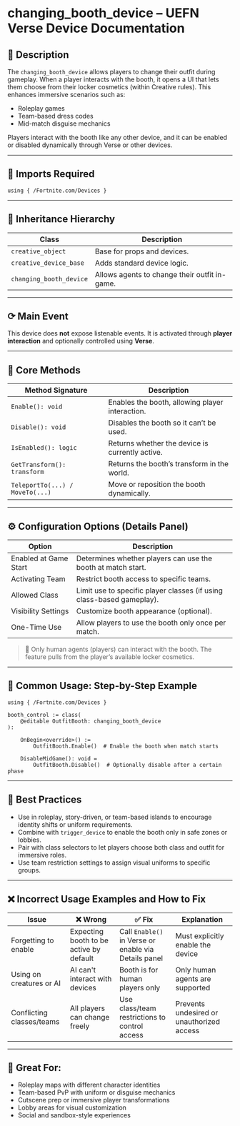 # changing\_booth\_device – UEFN Verse Device Documentation

## 🔹 Description

The `changing_booth_device` allows players to change their outfit during gameplay. When a player interacts with the booth, it opens a UI that lets them choose from their locker cosmetics (within Creative rules). This enhances immersive scenarios such as:

- Roleplay games
- Team-based dress codes
- Mid-match disguise mechanics

Players interact with the booth like any other device, and it can be enabled or disabled dynamically through Verse or other devices.

---

## 🧱 Imports Required

```verse
using { /Fortnite.com/Devices }
```

---

## 🔗 Inheritance Hierarchy

| Class                   | Description                                   |
| ----------------------- | --------------------------------------------- |
| `creative_object`       | Base for props and devices.                   |
| `creative_device_base`  | Adds standard device logic.                   |
| `changing_booth_device` | Allows agents to change their outfit in-game. |

---

## ⟳ Main Event

This device does **not** expose listenable events. It is activated through **player interaction** and optionally controlled using **Verse**.

---

## 🧠 Core Methods

| Method Signature                | Description                                     |
| ------------------------------- | ----------------------------------------------- |
| `Enable(): void`                | Enables the booth, allowing player interaction. |
| `Disable(): void`               | Disables the booth so it can’t be used.         |
| `IsEnabled(): logic`            | Returns whether the device is currently active. |
| `GetTransform(): transform`     | Returns the booth’s transform in the world.     |
| `TeleportTo(...) / MoveTo(...)` | Move or reposition the booth dynamically.       |

---

## ⚙️ Configuration Options (Details Panel)

| Option                | Description                                                           |
| --------------------- | --------------------------------------------------------------------- |
| Enabled at Game Start | Determines whether players can use the booth at match start.          |
| Activating Team       | Restrict booth access to specific teams.                              |
| Allowed Class         | Limit use to specific player classes (if using class-based gameplay). |
| Visibility Settings   | Customize booth appearance (optional).                                |
| One-Time Use          | Allow players to use the booth only once per match.                   |

> 👭 Only human agents (players) can interact with the booth. The feature pulls from the player’s available locker cosmetics.

---

## 🚦 Common Usage: Step-by-Step Example

```verse
using { /Fortnite.com/Devices }

booth_control := class(
    @editable OutfitBooth: changing_booth_device
):

    OnBegin<override>() :=
        OutfitBooth.Enable()  # Enable the booth when match starts

    DisableMidGame(): void =
        OutfitBooth.Disable()  # Optionally disable after a certain phase
```

---

## 🧠 Best Practices

- Use in roleplay, story-driven, or team-based islands to encourage identity shifts or uniform requirements.
- Combine with `trigger_device` to enable the booth only in safe zones or lobbies.
- Pair with class selectors to let players choose both class and outfit for immersive roles.
- Use team restriction settings to assign visual uniforms to specific groups.

---

## ❌ Incorrect Usage Examples and How to Fix

| Issue                     | ❌ Wrong                                 | ✅ Fix                                                | Explanation                               |
| ------------------------- | --------------------------------------- | ---------------------------------------------------- | ----------------------------------------- |
| Forgetting to enable      | Expecting booth to be active by default | Call `Enable()` in Verse or enable via Details panel | Must explicitly enable the device         |
| Using on creatures or AI  | AI can't interact with devices          | Booth is for human players only                      | Only human agents are supported           |
| Conflicting classes/teams | All players can change freely           | Use class/team restrictions to control access        | Prevents undesired or unauthorized access |

---

## 🌟 Great For:

- Roleplay maps with different character identities
- Team-based PvP with uniform or disguise mechanics
- Cutscene prep or immersive player transformations
- Lobby areas for visual customization
- Social and sandbox-style experiences

